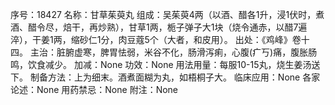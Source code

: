 序号：18427
名称：甘草茱萸丸
组成：吴茱萸4两（以酒、醋各1升，浸1伏时，煮酒、醋令尽，焙干，再炒熟），甘草1两，栀子弹子大1块（烧令通赤，以醋7遍淬），干姜1两，缩砂仁1分，肉豆蔻5个（大者，和皮用）。
出处：《鸡峰》卷十四。
主治：脏腑虚寒，脾胃怯弱，米谷不化，肠滑泻痢，心腹(疒丂)痛，腹胀肠鸣，饮食减少。
加减：None
功效：None
用法用量：每服10-15丸，烧生姜汤送下。
制备方法：上为细末。酒煮面糊为丸，如梧桐子大。
临床应用：None
各家论述：None
用药禁忌：None
附注：None
